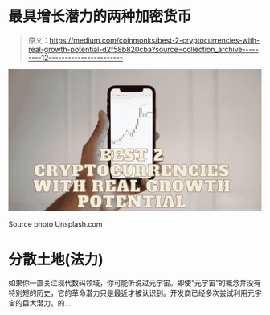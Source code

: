 # 最具增长潜力的两种加密货币

> 原文：<https://medium.com/coinmonks/best-2-cryptocurrencies-with-real-growth-potential-d2f58b820cba?source=collection_archive---------12----------------------->

![](img/82d5e01f769e3287e7ff505b2680b11c.png)

Source photo Unsplash.com

# 分散土地(法力)

如果你一直关注现代数码领域，你可能听说过元宇宙。即使“元宇宙”的概念并没有特别短的历史，它的革命潜力只是最近才被认识到。开发商已经多次尝试利用元宇宙的巨大潜力。的…